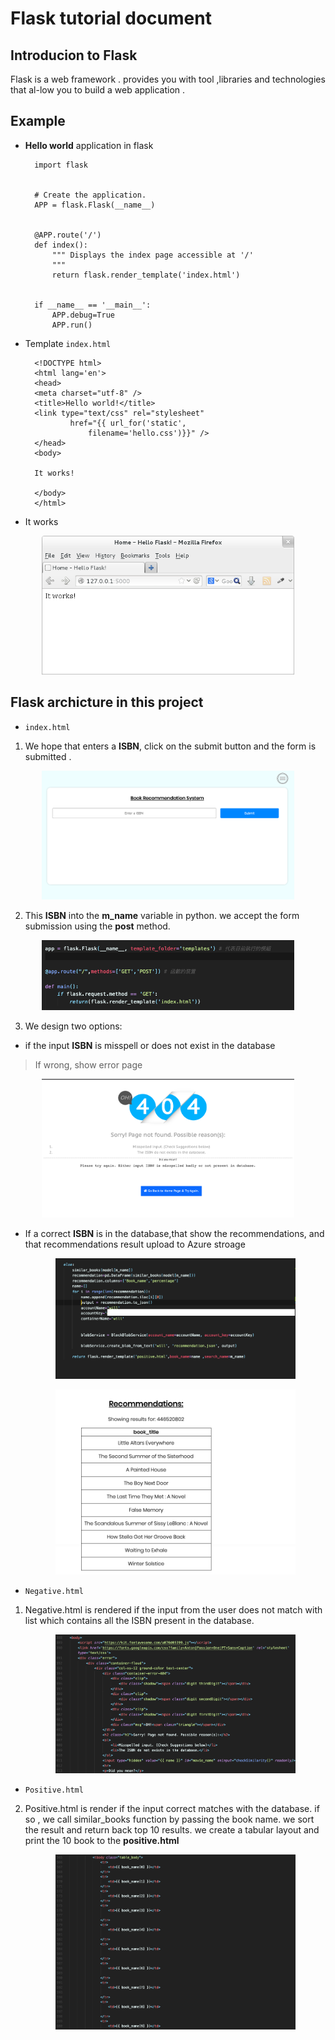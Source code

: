 # Flask tutorial document 

## Introducion to Flask

Flask is a web framework . provides you with tool ,libraries and technologies that al-low you to build a web application .


## Example 

* **Hello world** application in flask

        import flask


        # Create the application.
        APP = flask.Flask(__name__)


        @APP.route('/')
        def index():
            """ Displays the index page accessible at '/'
            """
            return flask.render_template('index.html')


        if __name__ == '__main__':
            APP.debug=True
            APP.run()

* Template `index.html`

        <!DOCTYPE html>
        <html lang='en'>
        <head>
        <meta charset="utf-8" />
        <title>Hello world!</title>
        <link type="text/css" rel="stylesheet"
                href="{{ url_for('static',
                    filename='hello.css')}}" />
        </head>
        <body>

        It works!

        </body>
        </html>

* It works 

<p align="center">
    <img src="images/042.png" width="80%" height="80%">


## Flask archicture in this project

* `index.html` 

1. We hope that  enters a **ISBN**, click on the submit button and the form is submitted .

<p align="center">
    <img src="images/044.png" width="80%" height="80%">

2. This **ISBN** into the **m_name** variable in python. we accept the form submission using the **post** method.

<p align="center">
    <img src="images/043.png" width="80%" height="80%">

3. We design two options:

* if the input **ISBN** is misspell or does not exist in the database

 > If wrong, show error page

<p align="center">
    <img src="images/045.png" width="80%" height="80%">

* If a correct **ISBN** is in the database,that show the recommendations, and that recommendations result upload to Azure stroage

    <p align="center">
    <img src="images/047.png" width="80%" height="80%">

    <p align="center">
    <img src="images/046.png" width="80%" height="80%">

* `Negative.html`

1. Negative.html is rendered if the input from the user does not match with list which contains all the ISBN present in the database.

    <p align="center">
    <img src="images/048.png" width="80%" height="80%">

* `Positive.html`

2. Positive.html is render if the input correct matches with the database. if so , we call similar_books function by passing the book name. we sort the result and return back top 10 results. we create a tabular layout and print the 10 book to the **positive.html** 


    <p align="center">
    <img src="images/049.png" width="80%" height="80%"> 

